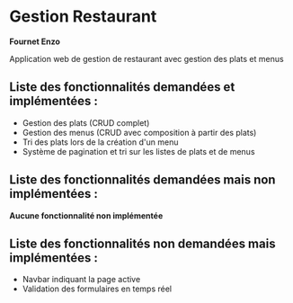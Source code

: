 # Gestion Restaurant

**Fournet Enzo**

Application web de gestion de restaurant avec gestion des plats et menus

## Liste des fonctionnalités demandées et implémentées :

- Gestion des plats (CRUD complet)
- Gestion des menus (CRUD avec composition à partir des plats)
- Tri des plats lors de la création d'un menu
- Système de pagination et tri sur les listes de plats et de menus

## Liste des fonctionnalités demandées mais non implémentées :

**Aucune fonctionnalité non implémentée**

## Liste des fonctionnalités non demandées mais implémentées :

- Navbar indiquant la page active
- Validation des formulaires en temps réel